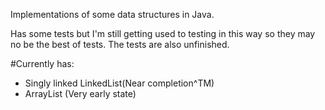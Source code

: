 Implementations of some data structures in Java.

Has some tests but I'm still getting used to testing in this way so they may no be the best of tests.
The tests are also unfinished.

#Currently has:
* Singly linked LinkedList(Near completion^TM)
* ArrayList (Very early state)
